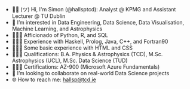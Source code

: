 - ✌🏻 (ツ) Hi, I'm Simon (@hallsptcd): Analyst @ KPMG and Assistant Lecturer @ TU Dublin
- 👀 I’m interested in Data Engineering, Data Science, Data Visualisation, Machine Learning, and Astrophysics
- 👨🏻‍💻 Afficionado of Python, R, and SQL
- 👨🏻‍💻 Experience with Haskell, Prolog, Java, C++, and Fortran90
- 👨🏻‍💻 Some basic experience with HTML and CSS
- 👨🏻‍🎓 Qualifications: B.A. Physics & Astrophysics (TCD), M.Sc. Astrophysics (UCL), M.Sc. Data Science (TUD) 
- 👨🏻‍🎓 Certifications: AZ-900 (Microsoft Azure Fundamentals)
- 🔗 I’m looking to collaborate on real-world Data Science projects
- 🌐 How to reach me: hallsp@tcd.ie

<!---
hallsptcd/hallsptcd is a ✨ special ✨ repository because its `README.md` (this file) appears on your GitHub profile.
You can click the Preview link to take a look at your changes.
--->
